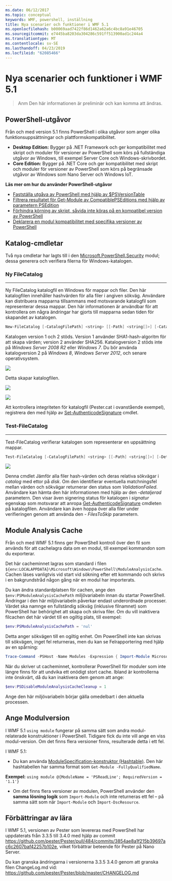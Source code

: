 ```yaml
---
ms.date: 06/12/2017
ms.topic: conceptual
keywords: WMF, powershell, inställning
title: Nya scenarier och funktioner i WMF 5.1
ms.openlocfilehash: b00069aad7422f86d1462a62a6c4bc8a91e46705
ms.sourcegitcommit: e7445ba8203da304286c591ff513900ad1c244a4
ms.translationtype: MT
ms.contentlocale: sv-SE
ms.lasthandoff: 04/23/2019
ms.locfileid: "62085466"
---
```

# <a name="new-scenarios-and-features-in-wmf-51"></a>Nya scenarier och funktioner i WMF 5.1

> Anm Den här informationen är preliminär och kan komma att ändras.

## <a name="powershell-editions"></a>PowerShell-utgåvor

Från och med version 5.1 finns PowerShell i olika utgåvor som anger olika funktionsuppsättningar och plattformskompatibilitet.

- **Desktop Edition:** Bygger på .NET Framework och ger kompatibilitet med skript och moduler för versioner av PowerShell som körs på fullständiga utgåvor av Windows, till exempel Server Core och Windows-skrivbordet.
- **Core Edition:** Bygger på .NET Core och ger kompatibilitet med skript och moduler för versioner av PowerShell som körs på begränsade utgåvor av Windows som Nano Server och Windows IoT.

**Läs mer om hur du använder PowerShell-utgåvor**

- [Fastställa utgåva av PowerShell med hjälp av $PSVersionTable](/powershell/module/microsoft.powershell.core/about/about_automatic_variables)
- [Filtrera resultatet för Get-Module av CompatiblePSEditions med hjälp av parametern PSEdition](/powershell/module/microsoft.powershell.core/get-module)
- [Förhindra körning av skript, såvida inte köras på en kompatibel version av PowerShell](/powershell/gallery/concepts/script-psedition-support)
- [Deklarera en modul kompatibilitet med specifika versioner av PowerShell](/powershell/gallery/concepts/module-psedition-support)

## <a name="catalog-cmdlets"></a>Katalog-cmdletar

Två nya cmdletar har lagts till i den [Microsoft.PowerShell.Security](/powershell/module/microsoft.powershell.security) modul; dessa generera och verifiera filerna för Windows-katalogen.

### <a name="new-filecatalog"></a>Ny FileCatalog
--------------------------------

Ny FileCatalog katalogfil en Windows för mappar och filer.
Den här katalogfilen innehåller hashvärden för alla filer i angiven sökväg.
Användare kan distribuera mapparna tillsammans med motsvarande katalogfil som representerar dessa mappar.
Den här informationen är användbar för att kontrollera om några ändringar har gjorts till mapparna sedan tiden för skapandet av katalogen.

```powershell
New-FileCatalog [-CatalogFilePath] <string> [[-Path] <string[]>] [-CatalogVersion <int>] [-WhatIf] [-Confirm] [<CommonParameters>]
```

Katalogen version 1 och 2 stöds.
Version 1 använder SHA1-hash-algoritm för att skapa värden; version 2 använder SHA256.
Katalogversion 2 stöds inte på *Windows Server 2008 R2* eller *Windows 7*.
Du bör använda katalogversion 2 på *Windows 8*, *Windows Server 2012*, och senare operativsystem.

![](../images/NewFileCatalog.jpg)

Detta skapar katalogfilen.

![](../images/CatalogFile1.jpg)

![](../images/CatalogFile2.jpg)

Att kontrollera integriteten för katalogfil (Pester.cat i ovanstående exempel), registrera den med hjälp av [Set-AuthenticodeSignature](/powershell/module/Microsoft.PowerShell.Security/Set-AuthenticodeSignature) cmdlet.

### <a name="test-filecatalog"></a>Test-FileCatalog
--------------------------------

Test-FileCatalog verifierar katalogen som representerar en uppsättning mappar.

```powershell
Test-FileCatalog [-CatalogFilePath] <string> [[-Path] <string[]>] [-Detailed] [-FilesToSkip <string[]>] [-WhatIf] [-Confirm] [<CommonParameters>]
```

![](../images/TestFileCatalog.jpg)

Denna cmdlet Jämför alla filer hash-värden och deras relativa sökvägar i *catalog* med ettor på *disk*.
Om den identifierar eventuella matchningsfel mellan värden och sökvägar returnerar den status som *ValidationFailed*.
Användare kan hämta den här informationen med hjälp av den *-detaljerad* parametern.
Den visar även signering status för katalogen i *signatur* egenskap som motsvarar att anropa [Get-AuthenticodeSignature](/powershell/module/Microsoft.PowerShell.Security/Get-AuthenticodeSignature) cmdleten på katalogfilen.
Användare kan även hoppa över alla filer under verifieringen genom att använda den *- FilesToSkip* parametern.

## <a name="module-analysis-cache"></a>Module Analysis Cache

Från och med WMF 5.1 finns ger PowerShell kontroll över den fil som används för att cachelagra data om en modul, till exempel kommandon som du exporterar.

Det här cacheminnet lagras som standard i filen `${env:LOCALAPPDATA}\Microsoft\Windows\PowerShell\ModuleAnalysisCache`.
Cachen läses vanligtvis vid start vid sökning efter ett kommando och skrivs i en bakgrundstråd någon gång när en modul har importerats.

Du kan ändra standardplatsen för cachen, ange den `$env:PSModuleAnalysisCachePath` miljövariabeln innan du startar PowerShell.
Ändringar i den här miljövariabeln påverkar endast underordnade processer.
Värdet ska namnge en fullständig sökväg (inklusive filnamnet) som PowerShell har behörighet att skapa och skriva filer.
Om du vill inaktivera filcachen det här värdet till en ogiltig plats, till exempel:

```powershell
$env:PSModuleAnalysisCachePath = 'nul'
```

Detta anger sökvägen till en ogiltig enhet.
Om PowerShell inte kan skrivas till sökvägen, inget fel returneras, men du kan se Felrapportering med hjälp av en spårning:

```powershell
Trace-Command -PSHost -Name Modules -Expression { Import-Module Microsoft.PowerShell.Management -Force }
```

När du skriver ut cacheminnet, kontrollerar PowerShell för moduler som inte längre finns för att undvika ett onödigt stort cache.
Ibland är kontrollerna inte önskvärt, då du kan inaktivera dem genom att ange:

```powershell
$env:PSDisableModuleAnalysisCacheCleanup = 1
```

Ange den här miljövariabeln börjar gälla omedelbart i den aktuella processen.

## <a name="specifying-module-version"></a>Ange Modulversion

I WMF 5.1 `using module` fungerar på samma sätt som andra modul-relaterade konstruktioner i PowerShell.
Tidigare fick du inte vill ange en viss modul-version. Om det finns flera versioner finns, resulterade detta i ett fel.

I WMF 5.1:

- Du kan använda [ModuleSpecification-konstruktor (Hashtable)](/dotnet/api/microsoft.powershell.commands.modulespecification.-ctor?view=powershellsdk-1.1.0#Microsoft_PowerShell_Commands_ModuleSpecification__ctor_System_Collections_Hashtable_).
Den här hashtabellen har samma format som `Get-Module -FullyQualifiedName`.

**Exempel:** `using module @{ModuleName = 'PSReadLine'; RequiredVersion = '1.1'}`

- Om det finns flera versioner av modulen, PowerShell använder den **samma lösning logik** som `Import-Module` och inte returneras ett fel – på samma sätt som när `Import-Module` och `Import-DscResource`.

## <a name="improvements-to-pester"></a>Förbättringar av lära

I WMF 5.1, versionen av Pester som levereras med PowerShell har uppdaterats från 3.3.5 till 3.4.0 med hjälp av commit https://github.com/pester/Pester/pull/484/commits/3854ae8a1f215b39697ac6c2607baf42257b102e, vilket förbättrar beteende för Pester på Nano Server.

Du kan granska ändringarna i versionerna 3.3.5 3.4.0 genom att granska filen ChangeLog.md vid: https://github.com/pester/Pester/blob/master/CHANGELOG.md
